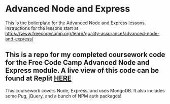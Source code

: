 # Advanced Node and Express

This is the boilerplate for the Advanced Node and Express lessons. Instructions for the lessons start at https://www.freecodecamp.org/learn/quality-assurance/advanced-node-and-express/


## This is a repo for my completed coursework code for the Free Code Camp Advanced Node and Express module. A live view of this code can be found at Replit [HERE](https://boilerplate-advancednode.js1313.repl.co/)

This coursework covers Node, Express, and uses MongoDB. It also includes some Pug, jQuery, and a bunch of NPM auth packages!
